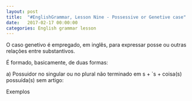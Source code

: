 ```yaml
---
layout: post
title:  "#EnglishGrammar, Lesson Nine - Possessive or Genetive case"
date:   2017-02-17 00:00:00
categories: English grammar lesson
---
```


O caso genetivo é empregado, em inglês, para expressar posse ou outras relações entre substantivos.

É formado, basicamente, de duas formas:

a) Possuidor no singular ou no plural não terminado em s + `s + coisa(s) possuída(s) sem artigo:

Exemplos

 